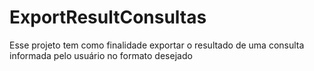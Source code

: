 # ExportResultConsultas
Esse projeto tem como finalidade exportar o resultado de uma consulta informada pelo usuário no formato desejado
